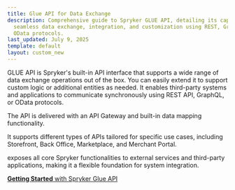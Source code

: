 ```yaml
---
title: Glue API for Data Exchange
description: Comprehensive guide to Spryker GLUE API, detailing its capabilities for
  seamless data exchange, integration, and customization using REST, GraphQL, and
  OData protocols.
last_updated: July 9, 2025
template: default
layout: custom_new
---
```


GLUE API is Spryker's built-in API interface that supports a wide range of data exchange operations out of the box. You can easily extend it to support custom logic or additional entities as needed. It enables third-party systems and applications to communicate synchronously using REST API, GraphQL, or OData protocols.

The API is delivered with an API Gateway and built-in data mapping functionality.

It supports different types of APIs tailored for specific use cases, including Storefront, Back Office, Marketplace, and Merchant Portal.

exposes all core Spryker functionalities to external services and third-party applications, making it a flexible foundation for system integration.

<a class="fl_cont" href="/docs/integrations/spryker_glue_api/getting_started_with_spryker_apis/getting_started_with_spryker_api.html">
  <div class="fl_icon">
    <i class="icon-article"></i>
  </div>
  <div class="fl_text"><strong>Getting Started</strong> with Spryker Glue API</div>
</a>